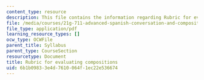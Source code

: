 ```yaml
---
content_type: resource
description: This file contains the information regarding Rubric for evaluating compositions.
file: /media/courses/21g-711-advanced-spanish-conversation-and-composition-spring-2014/6b1b09833e4d7610064f1ec22e536674_MIT21G_711S14_Comp_Rub.pdf
file_type: application/pdf
learning_resource_types: []
ocw_type: OCWFile
parent_title: Syllabus
parent_type: CourseSection
resourcetype: Document
title: Rubric for evaluating compositions
uid: 6b1b0983-3e4d-7610-064f-1ec22e536674
---
```

